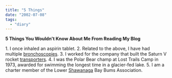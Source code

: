 ```yaml
---
title: "5 Things"
date: "2002-07-08"
tags: 
  - "diary"
---
```


**5 Things You Wouldn't Know About Me From Reading My Blog**

1\. I once inhaled an aspirin tablet. 2. Related to the above, I have had multiple [bronchoscopies](http://www.chestnet.org/health.science.policy/patient.education.guides/bronchoscopy.pted.html). 3. I worked for the company that built the Saturn V rocket [transporters](http://www.nasm.si.edu/galleries/attm/atmimages/72-HC-687.f.jpg). 4. I was the Polar Bear champ at Lost Trails Camp in 1973, awarded for swimming the longest time in a glacier-fed lake. 5. I am a charter member of the Lower [Shawanaga](http://www.ontarioslivinglegacy.com/pdfs/c127m.pdf) Bay Bums Association.
